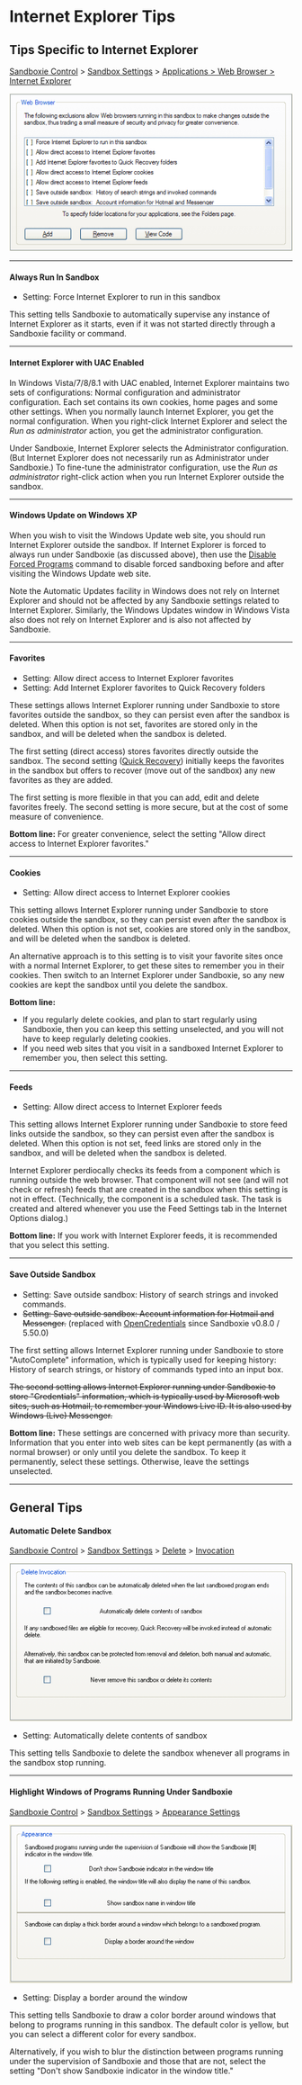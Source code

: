 # Internet Explorer Tips

## Tips Specific to Internet Explorer

[Sandboxie Control](SandboxieControl.md) > [Sandbox Settings](SandboxSettings.md) > [Applications > Web Browser > Internet Explorer](ApplicationsSettings.md#web-browser)

![](../Media/WebBrowserSettings1.png)

* * *

#### Always Run In Sandbox

*   Setting: Force Internet Explorer to run in this sandbox

This setting tells Sandboxie to automatically supervise any instance of Internet Explorer as it starts, even if it was not started directly through a Sandboxie facility or command.

* * *

#### Internet Explorer with UAC Enabled

In Windows Vista/7/8/8.1 with UAC enabled, Internet Explorer maintains two sets of configurations: Normal configuration and administrator configuration. Each set contains its own cookies, home pages and some other settings. When you normally launch Internet Explorer, you get the normal configuration. When you right-click Internet Explorer and select the _Run as administrator_ action, you get the administrator configuration.

Under Sandboxie, Internet Explorer selects the Administrator configuration. (But Internet Explorer does not necessarily run as Administrator under Sandboxie.) To fine-tune the administrator configuration, use the _Run as administrator_ right-click action when you run Internet Explorer outside the sandbox.

* * *

#### Windows Update on Windows XP

When you wish to visit the Windows Update web site, you should run Internet Explorer outside the sandbox. If Internet Explorer is forced to always run under Sandboxie (as discussed above), then use the [Disable Forced Programs](FileMenu.md#disable-forced-programs) command to disable forced sandboxing before and after visiting the Windows Update web site.

Note the Automatic Updates facility in Windows does not rely on Internet Explorer and should not be affected by any Sandboxie settings related to Internet Explorer. Similarly, the Windows Updates window in Windows Vista also does not rely on Internet Explorer and is also not affected by Sandboxie.

* * *

#### Favorites

*   Setting: Allow direct access to Internet Explorer favorites
*   Setting: Add Internet Explorer favorites to Quick Recovery folders

These settings allows Internet Explorer running under Sandboxie to store favorites outside the sandbox, so they can persist even after the sandbox is deleted. When this option is not set, favorites are stored only in the sandbox, and will be deleted when the sandbox is deleted.

The first setting (direct access) stores favorites directly outside the sandbox. The second setting ([Quick Recovery](QuickRecovery.md)) initially keeps the favorites in the sandbox but offers to recover (move out of the sandbox) any new favorites as they are added.

The first setting is more flexible in that you can add, edit and delete favorites freely. The second setting is more secure, but at the cost of some measure of convenience.

**Bottom line:** For greater convenience, select the setting "Allow direct access to Internet Explorer favorites."

* * *

#### Cookies

*   Setting: Allow direct access to Internet Explorer cookies

This setting allows Internet Explorer running under Sandboxie to store cookies outside the sandbox, so they can persist even after the sandbox is deleted. When this option is not set, cookies are stored only in the sandbox, and will be deleted when the sandbox is deleted.

An alternative approach is to this setting is to visit your favorite sites once with a normal Internet Explorer, to get these sites to remember you in their cookies. Then switch to an Internet Explorer under Sandboxie, so any new cookies are kept the sandbox until you delete the sandbox.

**Bottom line:**

*   If you regularly delete cookies, and plan to start regularly using Sandboxie, then you can keep this setting unselected, and you will not have to keep regularly deleting cookies.
*   If you need web sites that you visit in a sandboxed Internet Explorer to remember you, then select this setting.

* * *

#### Feeds

*   Setting: Allow direct access to Internet Explorer feeds

This setting allows Internet Explorer running under Sandboxie to store feed links outside the sandbox, so they can persist even after the sandbox is deleted. When this option is not set, feed links are stored only in the sandbox, and will be deleted when the sandbox is deleted.

Internet Explorer perdiocally checks its feeds from a component which is running outside the web browser. That component will not see (and will not check or refresh) feeds that are created in the sandbox when this setting is not in effect. (Technically, the component is a scheduled task. The task is created and altered whenever you use the Feed Settings tab in the Internet Options dialog.)

**Bottom line:** If you work with Internet Explorer feeds, it is recommended that you select this setting.

* * *

#### Save Outside Sandbox

*   Setting: Save outside sandbox: History of search strings and invoked commands.
*   ~~Setting: Save outside sandbox: Account information for Hotmail and Messenger.~~ (replaced with [OpenCredentials](OpenCredentials.md) since Sandboxie v0.8.0 / 5.50.0)

The first setting allows Internet Explorer running under Sandboxie to store "AutoComplete" information, which is typically used for keeping history: History of search strings, or history of commands typed into an input box.

~~The second setting allows Internet Explorer running under Sandboxie to store "Credentials" information, which is typically used by Microsoft web sites, such as Hotmail, to remember your Windows Live ID. It is also used by Windows (Live) Messenger.~~

**Bottom line:** These settings are concerned with privacy more than security. Information that you enter into web sites can be kept permanently (as with a normal browser) or only until you delete the sandbox. To keep it permanently, select these settings. Otherwise, leave the settings unselected.

* * *

## General Tips

#### Automatic Delete Sandbox

[Sandboxie Control](SandboxieControl.md) > [Sandbox Settings](SandboxSettings.md) > [Delete](DeleteSettings.md) > [Invocation](DeleteSettings.md#invocation)

![](../Media/DeleteInvocationSettings.png)

*   Setting: Automatically delete contents of sandbox

This setting tells Sandboxie to delete the sandbox whenever all programs in the sandbox stop running.

* * *

#### Highlight Windows of Programs Running Under Sandboxie

[Sandboxie Control](SandboxieControl.md) > [Sandbox Settings](SandboxSettings.md) > [Appearance Settings](AppearanceSettings.md)

![](../Media/AppearanceSettings.png)

*   Setting: Display a border around the window

This setting tells Sandboxie to draw a color border around windows that belong to programs running in this sandbox. The default color is yellow, but you can select a different color for every sandbox.

Alternatively, if you wish to blur the distinction between programs running under the supervision of Sandboxie and those that are not, select the setting "Don't show Sandboxie indicator in the window title."
